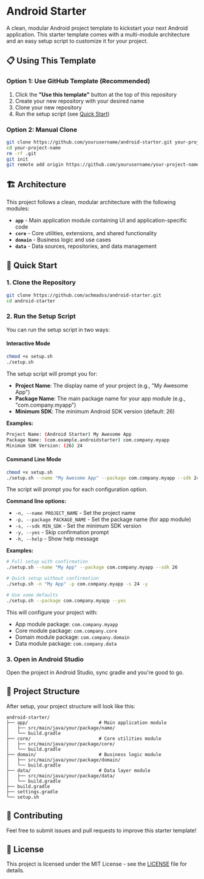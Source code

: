 # Android Starter

A clean, modular Android project template to kickstart your next Android application. This starter template comes with a multi-module architecture and an easy setup script to customize it for your project.

## 📋 Using This Template

### Option 1: Use GitHub Template (Recommended)
1. Click the **"Use this template"** button at the top of this repository
2. Create your new repository with your desired name
3. Clone your new repository
4. Run the setup script (see [Quick Start](#🚀-quick-start))

### Option 2: Manual Clone
```bash
git clone https://github.com/yourusername/android-starter.git your-project-name
cd your-project-name
rm -rf .git
git init
git remote add origin https://github.com/yourusername/your-project-name.git
```

## 🏗️ Architecture

This project follows a clean, modular architecture with the following modules:

- **`app`** - Main application module containing UI and application-specific code
- **`core`** - Core utilities, extensions, and shared functionality
- **`domain`** - Business logic and use cases
- **`data`** - Data sources, repositories, and data management

## 🚀 Quick Start

### 1. Clone the Repository

```bash
git clone https://github.com/achmadss/android-starter.git
cd android-starter
```

### 2. Run the Setup Script

You can run the setup script in two ways:

#### Interactive Mode
```bash
chmod +x setup.sh
./setup.sh
```

The setup script will prompt you for:

- **Project Name**: The display name of your project (e.g., "My Awesome App")
- **Package Name**: The main package name for your app module (e.g., "com.company.myapp")
- **Minimum SDK**: The minimum Android SDK version (default: 26)

**Examples:**
```bash
Project Name: (Android Starter) My Awesome App
Package Name: (com.example.androidstarter) com.company.myapp
Minimum SDK Version: (26) 24
```

#### Command Line Mode
```bash
chmod +x setup.sh
./setup.sh --name "My Awesome App" --package com.company.myapp --sdk 24 --yes
```

The script will prompt you for each configuration option.

**Command line options:**
- `-n, --name PROJECT_NAME` - Set the project name
- `-p, --package PACKAGE_NAME` - Set the package name (for app module)
- `-s, --sdk MIN_SDK` - Set the minimum SDK version
- `-y, --yes` - Skip confirmation prompt
- `-h, --help` - Show help message

**Examples:**
```bash
# Full setup with confirmation
./setup.sh --name "My App" --package com.company.myapp --sdk 26

# Quick setup without confirmation
./setup.sh -n "My App" -p com.company.myapp -s 24 -y

# Use some defaults
./setup.sh --package com.company.myapp --yes
```

This will configure your project with:
- App module package: `com.company.myapp`
- Core module package: `com.company.core`
- Domain module package: `com.company.domain`
- Data module package: `com.company.data`

### 3. Open in Android Studio

Open the project in Android Studio, sync gradle and you're good to go.

## 📁 Project Structure

After setup, your project structure will look like this:

```
android-starter/
├── app/                          # Main application module
│   ├── src/main/java/your/package/name/
│   └── build.gradle
├── core/                         # Core utilities module
│   ├── src/main/java/your/package/core/
│   └── build.gradle
├── domain/                       # Business logic module
│   ├── src/main/java/your/package/domain/
│   └── build.gradle
├── data/                         # Data layer module
│   ├── src/main/java/your/package/data/
│   └── build.gradle
├── build.gradle
├── settings.gradle
└── setup.sh
```

## 🤝 Contributing

Feel free to submit issues and pull requests to improve this starter template!

## 📄 License

This project is licensed under the MIT License - see the [LICENSE](LICENSE) file for details.